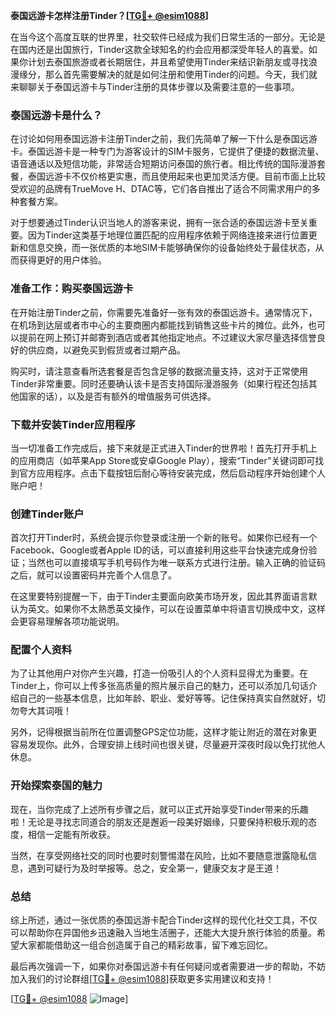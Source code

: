 **泰国远游卡怎样注册Tinder？[[TG💪+ @esim1088](https://t.me/s/esim1088)]**

在当今这个高度互联的世界里，社交软件已经成为我们日常生活的一部分。无论是在国内还是出国旅行，Tinder这款全球知名的约会应用都深受年轻人的喜爱。如果你计划去泰国旅游或者长期居住，并且希望使用Tinder来结识新朋友或寻找浪漫缘分，那么首先需要解决的就是如何注册和使用Tinder的问题。今天，我们就来聊聊关于泰国远游卡与Tinder注册的具体步骤以及需要注意的一些事项。

### 泰国远游卡是什么？

在讨论如何用泰国远游卡注册Tinder之前，我们先简单了解一下什么是泰国远游卡。泰国远游卡是一种专门为游客设计的SIM卡服务，它提供了便捷的数据流量、语音通话以及短信功能，非常适合短期访问泰国的旅行者。相比传统的国际漫游套餐，泰国远游卡不仅价格更实惠，而且使用起来也更加灵活方便。目前市面上比较受欢迎的品牌有TrueMove H、DTAC等，它们各自推出了适合不同需求用户的多种套餐方案。

对于想要通过Tinder认识当地人的游客来说，拥有一张合适的泰国远游卡至关重要。因为Tinder这类基于地理位置匹配的应用程序依赖于网络连接来进行位置更新和信息交换，而一张优质的本地SIM卡能够确保你的设备始终处于最佳状态，从而获得更好的用户体验。

### 准备工作：购买泰国远游卡

在开始注册Tinder之前，你需要先准备好一张有效的泰国远游卡。通常情况下，在机场到达层或者市中心的主要商圈内都能找到销售这些卡片的摊位。此外，也可以提前在网上预订并邮寄到酒店或者其他指定地点。不过建议大家尽量选择信誉良好的供应商，以避免买到假货或者过期产品。

购买时，请注意查看所选套餐是否包含足够的数据流量支持，这对于正常使用Tinder非常重要。同时还要确认该卡是否支持国际漫游服务（如果行程还包括其他国家的话），以及是否有额外的增值服务可供选择。

### 下载并安装Tinder应用程序

当一切准备工作完成后，接下来就是正式进入Tinder的世界啦！首先打开手机上的应用商店（如苹果App Store或安卓Google Play），搜索“Tinder”关键词即可找到官方应用程序。点击下载按钮后耐心等待安装完成，然后启动程序开始创建个人账户吧！

### 创建Tinder账户

首次打开Tinder时，系统会提示你登录或注册一个新的账号。如果你已经有一个Facebook、Google或者Apple ID的话，可以直接利用这些平台快速完成身份验证；当然也可以直接填写手机号码作为唯一联系方式进行注册。输入正确的验证码之后，就可以设置密码并完善个人信息了。

在这里要特别提醒一下，由于Tinder主要面向欧美市场开发，因此其界面语言默认为英文。如果你不太熟悉英文操作，可以在设置菜单中将语言切换成中文，这样会更容易理解各项功能说明。

### 配置个人资料

为了让其他用户对你产生兴趣，打造一份吸引人的个人资料显得尤为重要。在Tinder上，你可以上传多张高质量的照片展示自己的魅力，还可以添加几句话介绍自己的一些基本信息，比如年龄、职业、爱好等等。记住保持真实自然就好，切勿夸大其词哦！

另外，记得根据当前所在位置调整GPS定位功能，这样才能让附近的潜在对象更容易发现你。此外，合理安排上线时间也很关键，尽量避开深夜时段以免打扰他人休息。

### 开始探索泰国的魅力

现在，当你完成了上述所有步骤之后，就可以正式开始享受Tinder带来的乐趣啦！无论是寻找志同道合的朋友还是邂逅一段美好姻缘，只要保持积极乐观的态度，相信一定能有所收获。

当然，在享受网络社交的同时也要时刻警惕潜在风险，比如不要随意泄露隐私信息，遇到可疑行为及时举报等。总之，安全第一，健康交友才是王道！

### 总结

综上所述，通过一张优质的泰国远游卡配合Tinder这样的现代化社交工具，不仅可以帮助你在异国他乡迅速融入当地生活圈子，还能大大提升旅行体验的质量。希望大家都能借助这一组合创造属于自己的精彩故事，留下难忘回忆。

最后再次强调一下，如果你对泰国远游卡有任何疑问或者需要进一步的帮助，不妨加入我们的讨论群组[[TG💪+ @esim1088](https://t.me/s/esim1088)]获取更多实用建议和支持！

[[TG💪+ @esim1088](https://t.me/s/esim1088) ![Image](https://i.postimg.cc/4NQfJmqS/Snipaste-2025-05-13-00-14-12.png)]